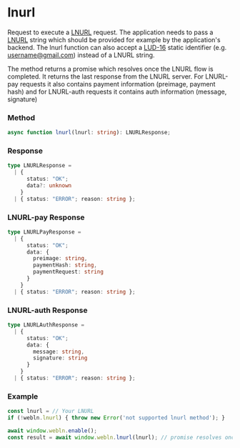 # lnurl

Request to execute a [LNURL](https://github.com/lnurl/luds) request. The application needs to pass a [LNURL](https://github.com/lnurl/luds/blob/luds/01.md) string which should be provided for example by the application's backend. The lnurl function can also accept a [LUD-16](https://github.com/lnurl/luds/blob/luds/16.md) static identifier (e.g. username@gmail.com) instead of a LNURL string.

The method returns a promise which resolves once the LNURL flow is completed. It returns the last response from the LNURL server. For LNURL-pay requests it also contains payment information (preimage, payment hash) and for LNURL-auth requests it contains auth information (message, signature)&#x20;

### Method

```typescript
async function lnurl(lnurl: string): LNURLResponse;
```

### Response

```typescript
type LNURLResponse =
  | {
      status: "OK";
      data?: unknown
    }
  | { status: "ERROR"; reason: string };
```

### LNURL-pay Response&#x20;

```typescript
type LNURLPayResponse =
  | {
      status: "OK";
      data: { 
        preimage: string, 
        paymentHash: string, 
        paymentRequest: string
      }
    }
  | { status: "ERROR"; reason: string };
```

### LNURL-auth Response&#x20;

```typescript
type LNURLAuthResponse =
  | {
      status: "OK";
      data: { 
        message: string, 
        signature: string
      }
    }
  | { status: "ERROR"; reason: string };
```

### Example

```typescript
const lnurl = // Your LNURL
if (!webln.lnurl) { throw new Error('not supported lnurl method'); }

await window.webln.enable();
const result = await window.webln.lnurl(lnurl); // promise resolves once the LNURL process is finished (e.g. a payment is sent or the login is complete)
```
